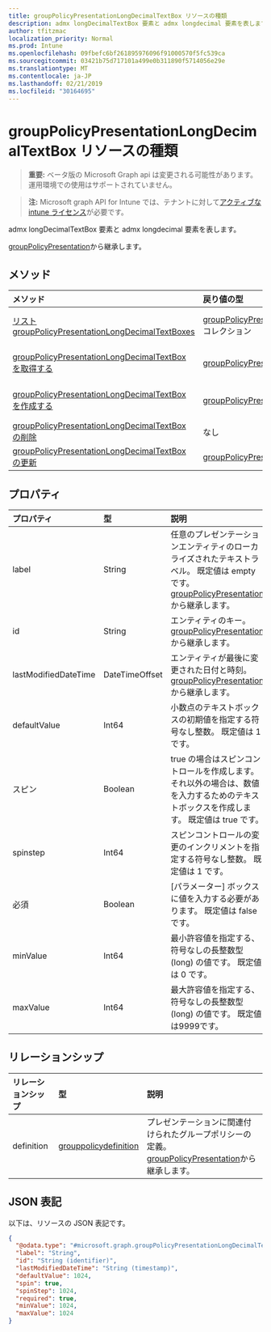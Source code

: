 ```yaml
---
title: groupPolicyPresentationLongDecimalTextBox リソースの種類
description: admx longDecimalTextBox 要素と admx longdecimal 要素を表します。
author: tfitzmac
localization_priority: Normal
ms.prod: Intune
ms.openlocfilehash: 09fbefc6bf261895976096f91000570f5fc539ca
ms.sourcegitcommit: 03421b75d717101a499e0b311890f5714056e29e
ms.translationtype: MT
ms.contentlocale: ja-JP
ms.lasthandoff: 02/21/2019
ms.locfileid: "30164695"
---
```

# <a name="grouppolicypresentationlongdecimaltextbox-resource-type"></a>groupPolicyPresentationLongDecimalTextBox リソースの種類

> **重要:** ベータ版の Microsoft Graph api は変更される可能性があります。運用環境での使用はサポートされていません。

> **注:** Microsoft graph API for Intune では、テナントに対して[アクティブな intune ライセンス](https://go.microsoft.com/fwlink/?linkid=839381)が必要です。

admx longDecimalTextBox 要素と admx longdecimal 要素を表します。


[groupPolicyPresentation](../resources/intune-grouppolicy-grouppolicypresentation.md)から継承します。

## <a name="methods"></a>メソッド
|メソッド|戻り値の型|説明|
|:---|:---|:---|
|[リスト groupPolicyPresentationLongDecimalTextBoxes](../api/intune-grouppolicy-grouppolicypresentationlongdecimaltextbox-list.md)|[groupPolicyPresentationLongDecimalTextBox](../resources/intune-grouppolicy-grouppolicypresentationlongdecimaltextbox.md)コレクション|[groupPolicyPresentationLongDecimalTextBox](../resources/intune-grouppolicy-grouppolicypresentationlongdecimaltextbox.md)オブジェクトのプロパティとリレーションシップをリストします。|
|[groupPolicyPresentationLongDecimalTextBox を取得する](../api/intune-grouppolicy-grouppolicypresentationlongdecimaltextbox-get.md)|[groupPolicyPresentationLongDecimalTextBox](../resources/intune-grouppolicy-grouppolicypresentationlongdecimaltextbox.md)|[groupPolicyPresentationLongDecimalTextBox](../resources/intune-grouppolicy-grouppolicypresentationlongdecimaltextbox.md)オブジェクトのプロパティとリレーションシップを読み取ります。|
|[groupPolicyPresentationLongDecimalTextBox を作成する](../api/intune-grouppolicy-grouppolicypresentationlongdecimaltextbox-create.md)|[groupPolicyPresentationLongDecimalTextBox](../resources/intune-grouppolicy-grouppolicypresentationlongdecimaltextbox.md)|新しい[groupPolicyPresentationLongDecimalTextBox](../resources/intune-grouppolicy-grouppolicypresentationlongdecimaltextbox.md)オブジェクトを作成します。|
|[groupPolicyPresentationLongDecimalTextBox の削除](../api/intune-grouppolicy-grouppolicypresentationlongdecimaltextbox-delete.md)|なし|[groupPolicyPresentationLongDecimalTextBox](../resources/intune-grouppolicy-grouppolicypresentationlongdecimaltextbox.md)を削除します。|
|[groupPolicyPresentationLongDecimalTextBox の更新](../api/intune-grouppolicy-grouppolicypresentationlongdecimaltextbox-update.md)|[groupPolicyPresentationLongDecimalTextBox](../resources/intune-grouppolicy-grouppolicypresentationlongdecimaltextbox.md)|[groupPolicyPresentationLongDecimalTextBox](../resources/intune-grouppolicy-grouppolicypresentationlongdecimaltextbox.md)オブジェクトのプロパティを更新します。|

## <a name="properties"></a>プロパティ
|プロパティ|型|説明|
|:---|:---|:---|
|label|String|任意のプレゼンテーションエンティティのローカライズされたテキストラベル。 既定値は empty です。 [groupPolicyPresentation](../resources/intune-grouppolicy-grouppolicypresentation.md)から継承します。|
|id|String|エンティティのキー。 [groupPolicyPresentation](../resources/intune-grouppolicy-grouppolicypresentation.md)から継承します。|
|lastModifiedDateTime|DateTimeOffset|エンティティが最後に変更された日付と時刻。 [groupPolicyPresentation](../resources/intune-grouppolicy-grouppolicypresentation.md)から継承します。|
|defaultValue|Int64|小数点のテキストボックスの初期値を指定する符号なし整数。 既定値は 1 です。|
|スピン|Boolean|true の場合はスピンコントロールを作成します。それ以外の場合は、数値を入力するためのテキストボックスを作成します。 既定値は true です。|
|spinstep|Int64|スピンコントロールの変更のインクリメントを指定する符号なし整数。 既定値は 1 です。|
|必須|Boolean|[パラメーター] ボックスに値を入力する必要があります。 既定値は false です。|
|minValue|Int64|最小許容値を指定する、符号なしの長整数型 (long) の値です。 既定値は 0 です。|
|maxValue|Int64|最大許容値を指定する、符号なしの長整数型 (long) の値です。 既定値は9999です。|

## <a name="relationships"></a>リレーションシップ
|リレーションシップ|型|説明|
|:---|:---|:---|
|definition|[grouppolicydefinition](../resources/intune-grouppolicy-grouppolicydefinition.md)|プレゼンテーションに関連付けられたグループポリシーの定義。 [groupPolicyPresentation](../resources/intune-grouppolicy-grouppolicypresentation.md)から継承します。|

## <a name="json-representation"></a>JSON 表記
以下は、リソースの JSON 表記です。
<!-- {
  "blockType": "resource",
  "keyProperty": "id",
  "@odata.type": "microsoft.graph.groupPolicyPresentationLongDecimalTextBox"
}
-->
``` json
{
  "@odata.type": "#microsoft.graph.groupPolicyPresentationLongDecimalTextBox",
  "label": "String",
  "id": "String (identifier)",
  "lastModifiedDateTime": "String (timestamp)",
  "defaultValue": 1024,
  "spin": true,
  "spinStep": 1024,
  "required": true,
  "minValue": 1024,
  "maxValue": 1024
}
```




